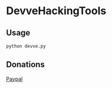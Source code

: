 # DevveHackingTools

## Usage

```bash
python devve.py
```

## Donations
[Paypal](paypal.me/devve2k)

